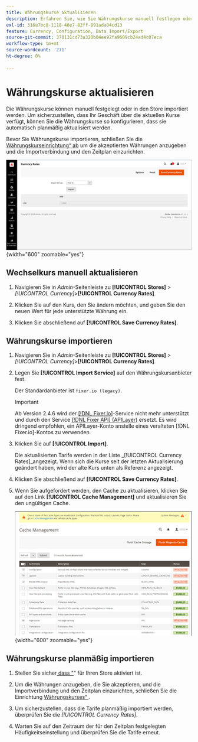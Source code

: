 ```yaml
---
title: Währungskurse aktualisieren
description: Erfahren Sie, wie Sie Währungskurse manuell festlegen oder in Ihren Store importieren.
exl-id: 316a7bc8-1118-46e7-82ff-891ada04cd13
feature: Currency, Configuration, Data Import/Export
source-git-commit: 370131cd73a320b04ee92fa9609cb24ad4c07eca
workflow-type: tm+mt
source-wordcount: '271'
ht-degree: 0%

---
```


# Währungskurse aktualisieren

Die Währungskurse können manuell festgelegt oder in den Store importiert werden. Um sicherzustellen, dass Ihr Geschäft über die aktuellen Kurse verfügt, können Sie die Währungskurse so konfigurieren, dass sie automatisch planmäßig aktualisiert werden.

Bevor Sie Währungskurse importieren, schließen Sie die [Währungskurseinrichtung“ ab](currency-configuration.md) um die akzeptierten Währungen anzugeben und die Importverbindung und den Zeitplan einzurichten.

![Währungskurse](./assets/stores-currency-rate-update.png){width="600" zoomable="yes"}

## Wechselkurs manuell aktualisieren

1. Navigieren Sie in _Admin_-Seitenleiste zu **[!UICONTROL Stores]** > _[!UICONTROL Currency]_>**[!UICONTROL Currency Rates]**.

1. Klicken Sie auf den Kurs, den Sie ändern möchten, und geben Sie den neuen Wert für jede unterstützte Währung ein.

1. Klicken Sie abschließend auf **[!UICONTROL Save Currency Rates]**.

## Währungskurse importieren

1. Navigieren Sie in _Admin_-Seitenleiste zu **[!UICONTROL Stores]** > _[!UICONTROL Currency]_>**[!UICONTROL Currency Rates]**.

1. Legen Sie **[!UICONTROL Import Service]** auf den Währungskursanbieter fest.

   Der Standardanbieter ist `fixer.io (legacy)`.

   >[!IMPORTANT]
   >
   >Ab Version 2.4.6 wird der [[!DNL Fixer.io]](https://fixer.io/)-Service nicht mehr unterstützt und durch den Service [[!DNL Fixer API] (APILayer)](https://apilayer.com/marketplace/fixer-api) ersetzt. Es wird dringend empfohlen, ein APILayer-Konto anstelle eines veralteten [!DNL Fixer.io]-Kontos zu verwenden.

1. Klicken Sie auf **[!UICONTROL Import]**.

   Die aktualisierten Tarife werden in der Liste _[!UICONTROL Currency Rates]_angezeigt. Wenn sich die Kurse seit der letzten Aktualisierung geändert haben, wird der alte Kurs unten als Referenz angezeigt.

1. Klicken Sie abschließend auf **[!UICONTROL Save Currency Rates]**.

1. Wenn Sie aufgefordert werden, den Cache zu aktualisieren, klicken Sie auf den Link **[!UICONTROL Cache Management]** und aktualisieren Sie den ungültigen Cache.

   ![Systemmeldung - Aktualisieren Sie den ungültigen Cache](./assets/currency-cache-update.png){width="600" zoomable="yes"}

## Währungskurse planmäßig importieren

1. Stellen Sie sicher[ dass &quot;](../systems/cron.md)&quot; für Ihren Store aktiviert ist.

1. Um die Währungen anzugeben, die Sie akzeptieren, und die Importverbindung und den Zeitplan einzurichten, schließen Sie die Einrichtung [Währungskurses“ ](currency-configuration.md).

1. Um sicherzustellen, dass die Tarife planmäßig importiert werden, überprüfen Sie die _[!UICONTROL Currency Rates]_.

1. Warten Sie auf den Zeitraum der für den Zeitplan festgelegten Häufigkeitseinstellung und überprüfen Sie die Tarife erneut.
